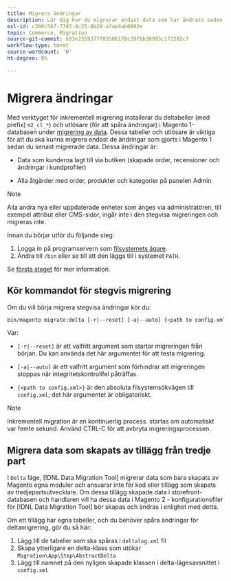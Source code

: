 ```yaml
---
title: Migrera ändringar
description: Lär dig hur du migrerar endast data som har ändrats sedan den senaste datamigreringen för Magento 1 med [!DNL Data Migration Tool].
exl-id: c300c567-77d3-4c25-8b28-a7ae4ab0092e
topic: Commerce, Migration
source-git-commit: e83e2359377f03506178c28f8b30993c172282c7
workflow-type: tm+mt
source-wordcount: '0'
ht-degree: 0%

---
```


# Migrera ändringar

Med verktyget för inkrementell migrering installerar du deltabeller (med prefix) `m2_cl_*`) och utlösare (för att spåra ändringar) i Magento 1-databasen under [migrering av data](data.md). Dessa tabeller och utlösare är viktiga för att du ska kunna migrera endast de ändringar som gjorts i Magento 1 sedan du senast migrerade data. Dessa ändringar är:

* Data som kunderna lagt till via butiken (skapade order, recensioner och ändringar i kundprofiler)

* Alla åtgärder med order, produkter och kategorier på panelen Admin

>[!NOTE]
>
>Alla andra nya eller uppdaterade enheter som anges via administratören, till exempel attribut eller CMS-sidor, ingår inte i den stegvisa migreringen och migreras inte.


Innan du börjar utför du följande steg:

1. Logga in på programservern som [filsystemets ägare](../../../installation/prerequisites/file-system/overview.md).
1. Ändra till `/bin` eller se till att den läggs till i systemet `PATH`.

Se [första steget](overview.md#first-steps) för mer information.

## Kör kommandot för stegvis migrering

Om du vill börja migrera stegvisa ändringar kör du:

```bash
bin/magento migrate:delta [-r|--reset] [-a|--auto] {<path to config.xml>}
```

Var:

* `[-r|--reset]` är ett valfritt argument som startar migreringen från början. Du kan använda det här argumentet för att testa migrering.

* `[-a|--auto]` är ett valfritt argument som förhindrar att migreringen stoppas när integritetskontrollfel påträffas.

* `{<path to config.xml>}` är den absoluta filsystemsökvägen till `config.xml`; det här argumentet är obligatoriskt.

>[!NOTE]
>
>Inkrementell migration är en kontinuerlig process. startas om automatiskt var femte sekund. Använd CTRL-C för att avbryta migreringsprocessen.


## Migrera data som skapats av tillägg från tredje part

I `Delta` läge, [!DNL Data Migration Tool] migrerar data som bara skapats av Magento egna moduler och ansvarar inte för kod eller tillägg som skapats av tredjepartsutvecklare. Om dessa tillägg skapade data i storefront-databasen och handlaren vill ha dessa data i Magento 2 - konfigurationsfiler för [!DNL Data Migration Tool] bör skapas och ändras i enlighet med detta.

Om ett tillägg har egna tabeller, och du behöver spåra ändringar för deltamigrering, gör du så här:

1. Lägg till de tabeller som ska spåras i `deltalog.xml` fil
1. Skapa ytterligare en delta-klass som utökar `Migration\App\Step\AbstractDelta`
1. Lägg till namnet på den nyligen skapade klassen i delta-lägesavsnittet i `config.xml`

